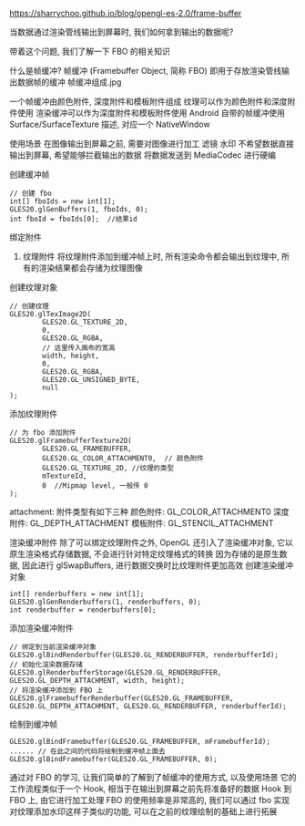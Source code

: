 https://sharrychoo.github.io/blog/opengl-es-2.0/frame-buffer

当数据通过渲染管线输出到屏幕时, 我们如何拿到输出的数据呢?

带着这个问题, 我们了解一下 FBO 的相关知识

什么是帧缓冲?
帧缓冲 (Framebuffer Object, 简称 FBO) 即用于存放渲染管线输出数据帧的缓冲
帧缓冲组成.jpg

一个帧缓冲由颜色附件, 深度附件和模板附件组成
纹理可以作为颜色附件和深度附件使用
渲染缓冲可以作为深度附件和模板附件使用
Android 自带的帧缓冲使用 Surface/SurfaceTexture 描述, 对应一个 NativeWindow



使用场景
在图像输出到屏幕之前, 需要对图像进行加工
滤镜
水印
不希望数据直接输出到屏幕, 希望能够拦截输出的数据
将数据发送到 MediaCodec 进行硬编


创建缓冲帧
```
// 创建 fbo
int[] fboIds = new int[1];
GLES20.glGenBuffers(1, fboIds, 0);
int fboId = fboIds[0];  //结果id
```

绑定附件
1. 纹理附件
   将纹理附件添加到缓冲帧上时, 所有渲染命令都会输出到纹理中, 所有的渲染结果都会存储为纹理图像

创建纹理对象
```
// 创建纹理
GLES20.glTexImage2D(
        GLES20.GL_TEXTURE_2D,
        0,
        GLES20.GL_RGBA,
        // 这里传入画布的宽高
        width, height,
        0,
        GLES20.GL_RGBA,
        GLES20.GL_UNSIGNED_BYTE,
        null
);
```
添加纹理附件
```
// 为 fbo 添加附件
GLES20.glFramebufferTexture2D(
        GLES20.GL_FRAMEBUFFER,
        GLES20.GL_COLOR_ATTACHMENT0,  // 颜色附件
        GLES20.GL_TEXTURE_2D, //纹理的类型
        mTextureId,
        0  //Mipmap level, 一般传 0
);
```
attachment: 附件类型有如下三种
颜色附件: GL_COLOR_ATTACHMENT0
深度附件: GL_DEPTH_ATTACHMENT
模板附件: GL_STENCIL_ATTACHMENT


渲染缓冲附件
除了可以绑定纹理附件之外, OpenGL 还引入了渲染缓冲对象, 它以原生渲染格式存储数据, 不会进行针对特定纹理格式的转换
因为存储的是原生数据, 因此进行 glSwapBuffers, 进行数据交换时比纹理附件更加高效
创建渲染缓冲对象
```
int[] renderbuffers = new int[1];
GLES20.glGenRenderbuffers(1, renderbuffers, 0);
int renderbuffer = renderbuffers[0];
```
添加渲染缓冲附件
```
// 绑定到当前渲染缓冲对象
GLES20.glBindRenderbuffer(GLES20.GL_RENDERBUFFER, renderbufferId);
// 初始化渲染数据存储
GLES20.glRenderbufferStorage(GLES20.GL_RENDERBUFFER, GLES20.GL_DEPTH_ATTACHMENT, width, height);
// 将渲染缓冲添加到 FBO 上
GLES20.glFramebufferRenderbuffer(GLES20.GL_FRAMEBUFFER, GLES20.GL_DEPTH_ATTACHMENT, GLES20.GL_RENDERBUFFER, renderbufferId);
```


绘制到缓冲帧
```
GLES20.glBindFramebuffer(GLES20.GL_FRAMEBUFFER, mFramebufferId);
...... // 在此之间的代码将绘制到缓冲帧上面去
GLES20.glBindFramebuffer(GLES20.GL_FRAMEBUFFER, 0);
```


通过对 FBO 的学习, 让我们简单的了解到了帧缓冲的使用方式, 以及使用场景
它的工作流程类似于一个 Hook, 相当于在输出到屏幕之前先将准备好的数据 Hook 到 FBO 上, 由它进行加工处理
FBO 的使用频率是非常高的, 我们可以通过 fbo 实现对纹理添加水印这样子类似的功能, 可以在之前的纹理绘制的基础上进行拓展